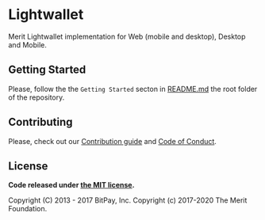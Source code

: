 # Lightwallet

Merit Lightwallet implementation for Web (mobile and desktop), Desktop and Mobile.

## Getting Started

Please, follow the the `Getting Started` secton in [README.md](../../README.md) the root folder of the repository.

## Contributing

Please, check out our [Contribution guide](https://github.com/meritlabs/lightwallet-stack/blob/master/CONTRIBUTING.md) and [Code of Conduct](https://github.com/meritlabs/lightwallet-stack/blob/master/CODE_OF_CONDUCT.md).

## License

**Code released under [the MIT license](https://github.com/meritlabs/lightwallet-stack/blob/master/LICENSE).**

Copyright (C) 2013 - 2017 BitPay, Inc.
Copyright (c) 2017-2020 The Merit Foundation.
